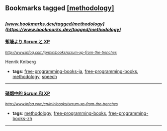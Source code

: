 ## Bookmarks tagged [[methodology]](https://www.bookmarks.dev/search?q=[methodology])

_<sup><sup>[www.bookmarks.dev/tagged/methodology](https://www.bookmarks.dev/tagged/methodology)</sup></sup>_
---
#### [塹壕より Scrum と  XP](http://www.infoq.com/jp/minibooks/scrum-xp-from-the-trenches)
_<sup>http://www.infoq.com/jp/minibooks/scrum-xp-from-the-trenches</sup>_

Henrik Kniberg
* **tags**: [free-programming-books-ja](../tagged/free-programming-books-ja.md), [free-programming-books](../tagged/free-programming-books.md), [methodology](../tagged/methodology.md), [speech](../tagged/speech.md)
---
#### [硝烟中的 Scrum 和 XP](http://www.infoq.com/cn/minibooks/scrum-xp-from-the-trenches)
_<sup>http://www.infoq.com/cn/minibooks/scrum-xp-from-the-trenches</sup>_

* **tags**: [methodology](../tagged/methodology.md), [free-programming-books](../tagged/free-programming-books.md), [free-programming-books-zh](../tagged/free-programming-books-zh.md)
---
